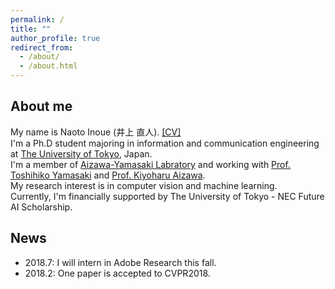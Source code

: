 ```yaml
---
permalink: /
title: ""
author_profile: true
redirect_from: 
  - /about/
  - /about.html
---
```


## About me
My name is Naoto Inoue (井上 直人). [\[CV\]](files/inoue_cv_20180412.pdf)  
I'm a Ph.D student majoring in information and communication engineering at [The University of Tokyo](https://www.u-tokyo.ac.jp/en/), Japan.  
I'm a member of [Aizawa-Yamasaki Labratory](https://www.hal.t.u-tokyo.ac.jp/) and working with [Prof. Toshihiko Yamasaki](https://www.hal.t.u-tokyo.ac.jp/~yamasaki/index-e.html) and [Prof. Kiyoharu Aizawa](https://www.hal.t.u-tokyo.ac.jp/~aizawa/).  
My research interest is in computer vision and machine learning.  
Currently, I'm financially supported by The University of Tokyo - NEC Future AI Scholarship. 

## News
- 2018.7: I will intern in Adobe Research this fall.
- 2018.2: One paper is accepted to CVPR2018. 